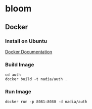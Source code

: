 # bloom

## Docker
### Install on Ubuntu

[Docker Documentation](https://docs.docker.com/engine/install/ubuntu/)

### Build Image
```
cd auth
docker build -t nadia/auth .
```
### Run Image
```
docker run -p 8081:8080 -d nadia/auth
```
